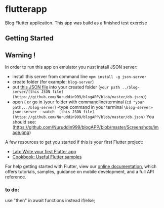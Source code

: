 # flutterapp

Blog Flutter application. This app was build as a finished test exercise

## Getting Started

## Warning !

In order to run this app on emulator you nust install JSON server:
- install this server from command line `npm install -g json-server`
- create folder (for example: `blog-server`)
- put [this JSON file](https://github.com/Nuruddin999/blogAPP/blob/master/db.json) into your created folder (`your path ../blog-server/[this JSON file](https://github.com/Nuruddin999/blogAPP/blob/master/db.json)`)
- open ( or go in )your folder with commandline/terminal  (`cd "your path.../blog-server`)
-type command in your terminal `\blog-server> json-server --watch  [this JSON file](https://github.com/Nuruddin999/blogAPP/blob/master/db.json)`
You should see: 
(https://github.com/Nuruddin999/blogAPP/blob/master/Screenshots/image.png)

A few resources to get you started if this is your first Flutter project:

- [Lab: Write your first Flutter app](https://flutter.dev/docs/get-started/codelab)
- [Cookbook: Useful Flutter samples](https://flutter.dev/docs/cookbook)

For help getting started with Flutter, view our 
[online documentation](https://flutter.dev/docs), which offers tutorials, 
samples, guidance on mobile development, and a full API reference.

### to do:
use "then" in await functions instead if/else;
